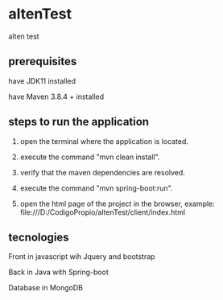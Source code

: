# altenTest
alten test


## prerequisites

have JDK11 installed

have Maven 3.8.4 + installed

## steps to run the application

1. open the terminal where the application is located.

2. execute the command "mvn clean install".

3. verify that the maven dependencies are resolved.

4. execute the command "mvn spring-boot:run".

5. open the html page of the project in the browser, example: file:///D:/CodigoPropio/altenTest/client/index.html

## tecnologies

Front in javascript wih Jquery and bootstrap

Back in Java with Spring-boot

Database in MongoDB